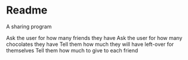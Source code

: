 # Readme
A sharing program

Ask the user for how many friends they have
Ask the user for how many chocolates they have
Tell them how much they will have left-over for themselves
Tell them how much to give to each friend
